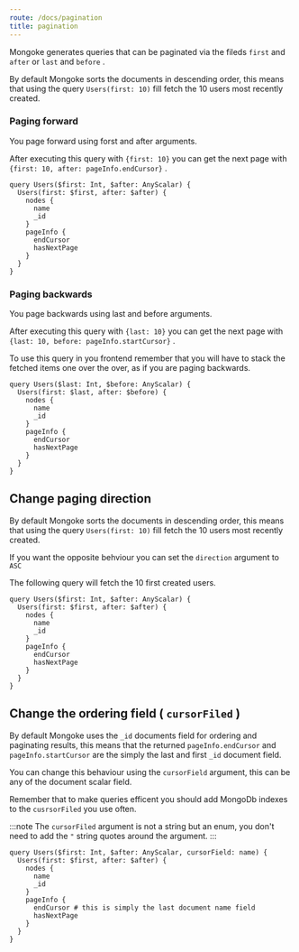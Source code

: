 ```yaml
---
route: /docs/pagination
title: pagination
---
```


Mongoke generates queries that can be paginated via the fileds `first` and `after` or `last` and `before` .

By default Mongoke sorts the documents in descending order, this means that using the query `Users(first: 10)` fill fetch the 10 users most recently created.

### Paging forward

You page forward using forst and after arguments.

After executing this query with `{first: 10}` you can get the next page with `{first: 10, after: pageInfo.endCursor}` .

```
query Users($first: Int, $after: AnyScalar) {
  Users(first: $first, after: $after) {
    nodes {
      name
      _id
    }
    pageInfo {
      endCursor
      hasNextPage
    }
  }
}
```

### Paging backwards

You page backwards using last and before arguments.

After executing this query with `{last: 10}` you can get the next page with `{last: 10, before: pageInfo.startCursor}` .

To use this query in you frontend remember that you will have to stack the fetched items one over the over, as if you are paging backwards.

```
query Users($last: Int, $before: AnyScalar) {
  Users(first: $last, after: $before) {
    nodes {
      name
      _id
    }
    pageInfo {
      endCursor
      hasNextPage
    }
  }
}
```

## Change paging direction

By default Mongoke sorts the documents in descending order, this means that using the query `Users(first: 10)` fill fetch the 10 users most recently created.

If you want the opposite behviour you can set the `direction` argument to `ASC`

The following query will fetch the 10 first created users.

```
query Users($first: Int, $after: AnyScalar) {
  Users(first: $first, after: $after) {
    nodes {
      name
      _id
    }
    pageInfo {
      endCursor
      hasNextPage
    }
  }
}
```

## Change the ordering field ( `cursorFiled` )

By default Mongoke uses the `_id` documents field for ordering and paginating results, this means that the returned `pageInfo.endCursor` and `pageInfo.startCursor` are the simply the last and first `_id` document field.

You can change this behaviour using the `cursorField` argument, this can be any of the document scalar field.

Remember that to make queries efficent you should add MongoDb indexes to the `cusrsorFiled` you use often.

:::note
The `cursorFiled` argument is not a string but an enum, you don't need to add the `"` string quotes around the argument.
:::

```
query Users($first: Int, $after: AnyScalar, cursorField: name) {
  Users(first: $first, after: $after) {
    nodes {
      name
      _id
    }
    pageInfo {
      endCursor # this is simply the last document name field
      hasNextPage
    }
  }
}
```
